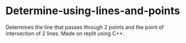 # Determine-using-lines-and-points
Determines the line that passes through 2 points and the point of intersection of 2 lines. Made on replit using C++.
